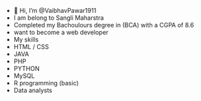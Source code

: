 - 👋 Hi, I’m @VaibhavPawar1911
- I am belong to Sangli Maharstra
- Completed my Bachoulours degree in (BCA) with a CGPA of 8.6
- want to become a web developer
- My skills
- HTML / CSS
- JAVA
- PHP
- PYTHON
- MySQL
- R programming (basic)
- Data analysts

<!---
VaibhavPawar1911/VaibhavPawar1911 is a ✨ special ✨ repository because its `README.md` (this file) appears on your GitHub profile.
You can click the Preview link to take a look at your changes.
--->
